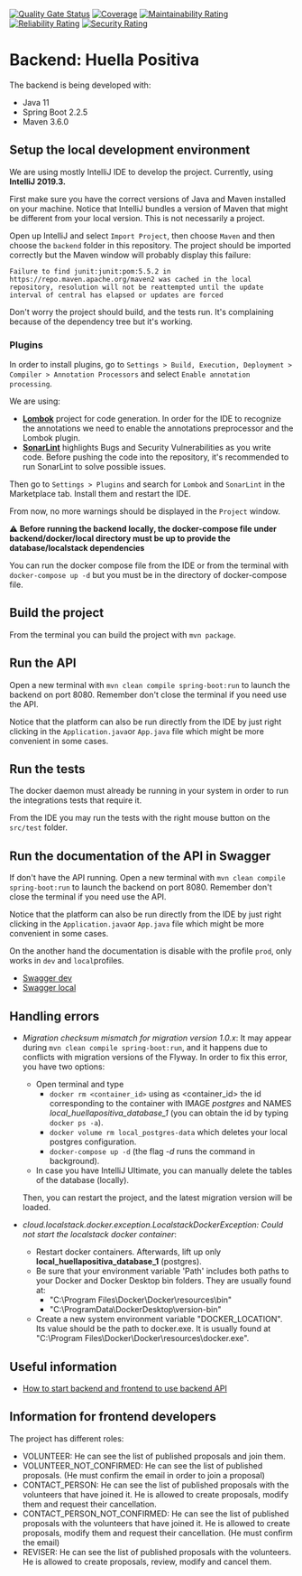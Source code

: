 [![Quality Gate Status](https://sonarcloud.io/api/project_badges/measure?project=ayudadigital_huelladigital&metric=alert_status)](https://sonarcloud.io/dashboard?id=ayudadigital_huelladigital)
[![Coverage](https://sonarcloud.io/api/project_badges/measure?project=ayudadigital_huelladigital&metric=coverage)](https://sonarcloud.io/dashboard?id=ayudadigital_huelladigital)
[![Maintainability Rating](https://sonarcloud.io/api/project_badges/measure?project=ayudadigital_huelladigital&metric=sqale_rating)](https://sonarcloud.io/dashboard?id=ayudadigital_huelladigital)
[![Reliability Rating](https://sonarcloud.io/api/project_badges/measure?project=ayudadigital_huelladigital&metric=reliability_rating)](https://sonarcloud.io/dashboard?id=ayudadigital_huelladigital)
[![Security Rating](https://sonarcloud.io/api/project_badges/measure?project=ayudadigital_huelladigital&metric=security_rating)](https://sonarcloud.io/dashboard?id=ayudadigital_huelladigital)

# Backend: Huella Positiva

The backend is being developed with:

* Java 11
* Spring Boot 2.2.5
* Maven 3.6.0

## Setup the local development environment

We are using mostly IntelliJ IDE to develop the project. Currently, using
**IntelliJ 2019.3.**

First make sure you have the correct versions of Java and Maven installed on your machine. Notice that IntelliJ bundles a version of Maven that might be different from your local version. This is not necessarily a project.

Open up IntelliJ and select `Import Project`, then choose `Maven` and then
choose the `backend` folder in this repository. The project should be imported correctly but the Maven window will probably display this failure:

    Failure to find junit:junit:pom:5.5.2 in https://repo.maven.apache.org/maven2 was cached in the local repository, resolution will not be reattempted until the update interval of central has elapsed or updates are forced

Don't worry the project should build, and the tests run. It's complaining because of the dependency tree but it's working.

### Plugins

In order to install plugins, go to `Settings > Build, Execution, Deployment > Compiler > Annotation Processors` and select `Enable annotation processing`.

We are using:
 * **[Lombok](https://projectlombok.org/)** project for code generation. In order for the IDE to recognize the annotations we need to enable the annotations preprocessor and the Lombok plugin.
 * **[SonarLint](https://www.sonarlint.org/)** highlights Bugs and Security Vulnerabilities as you write code. Before pushing the code into the repository, it's recommended to run SonarLint to solve possible issues.

Then go to `Settings > Plugins` and search for `Lombok` and `SonarLint` in the Marketplace tab. Install them and restart the IDE.

From now, no more warnings should be displayed in the `Project` window.

⚠️ **Before running the backend locally, the docker-compose file under backend/docker/local directory must be up to provide the database/localstack dependencies** 

You can run the docker compose file from the IDE or from the terminal with `docker-compose up -d` but you must be in the directory of docker-compose file.

## Build the project

From the terminal you can build the project with `mvn package`.

## Run the API

Open a new terminal with `mvn clean compile spring-boot:run` to launch the backend on port 8080. Remember don't close the terminal if you need use the API.

Notice that the platform can also be run directly from the IDE by just right clicking in the `Application.java`or `App.java` file which might be more convenient in some cases.

## Run the tests

The docker daemon must already be running in your system in order to run the integrations tests that require it.

From the IDE you may run the tests with the right mouse button on the `src/test` folder.

## Run the documentation of the API in Swagger

If don't have the API running. Open a new terminal with `mvn clean compile spring-boot:run` to launch the backend on port 8080. Remember don't close the terminal if you need use the API.

Notice that the platform can also be run directly from the IDE by just right clicking in the `Application.java`or `App.java` file which might be more convenient in some cases.

On the another hand the documentation is disable with the profile `prod`, only works in `dev` and `local`profiles.

* [Swagger dev](https://dev.huelladigital.ayudadigital.org/swagger-ui/)
* [Swagger local](http://localhost:8080/swagger-ui)

## Handling errors
* _Migration checksum mismatch for migration version 1.0.x_: It may appear during `mvn clean compile spring-boot:run`, and it happens due to conflicts with migration versions of the Flyway. In order to fix this error, you have two options:
  * Open terminal and type 
    * `docker rm <container_id>` using as <container_id> the id corresponding to the container with IMAGE _postgres_ and NAMES _local_huellapositiva_database_1_ (you can obtain the id by typing `docker ps -a`).
    * `docker volume rm local_postgres-data` which deletes your local postgres configuration.
    * `docker-compose up -d` (the flag _-d_ runs the command in background).
  * In case you have IntelliJ Ultimate, you can manually delete the tables of the database (locally).
  
  Then, you can restart the project, and the latest migration version will be loaded.
* _cloud.localstack.docker.exception.LocalstackDockerException: Could not start the localstack docker container_: 
  * Restart docker containers. Afterwards, lift up only **local_huellapositiva_database_1** (postgres).
  * Be sure that your environment variable 'Path' includes both paths to your Docker and Docker Desktop bin folders. 
  They are usually found at:
     * "C:\Program Files\Docker\Docker\resources\bin"
     * "C:\ProgramData\DockerDesktop\version-bin"
  * Create a new system environment variable "DOCKER_LOCATION". Its value should be the path to docker.exe. It is usually found at "C:\Program Files\Docker\Docker\resources\docker.exe".

## Useful information
* [How to start backend and frontend to use backend API](https://airanschez.wordpress.com/2020/06/06/cronicas-del-proyecto-huella-digital-parte-1/)


## Information for frontend developers
The project has different roles:
* VOLUNTEER: He can see the list of published proposals and join them.
* VOLUNTEER_NOT_CONFIRMED: He can see the list of published proposals. (He must confirm the email in order to join a proposal)
* CONTACT_PERSON: He can see the list of published proposals with the volunteers that have joined it. He is allowed to create proposals, modify them and request their cancellation.
* CONTACT_PERSON_NOT_CONFIRMED: He can see the list of published proposals with the volunteers that have joined it. He is allowed to create proposals, modify them and request their cancellation. (He must confirm the email)
* REVISER: He can see the list of published proposals with the volunteers. He is allowed to create proposals, review, modify and cancel them. 
